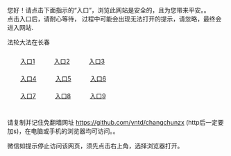 您好！请点击下面指示的“入口”，浏览此网站是安全的，且为您带来平安。。 <br/>
点击入口后，请耐心等待， 过程中可能会出现无法打开的提示，请忽略，最终会进入网站. </br>

法轮大法在长春<br/>
<div style="padding:10px"><a style="margin:20px" target="_blank" href="https://d2pq3j8ujjbmus.cloudfront.net/2Qpsp?orqhq" id="ccLink1" rel="nofollow">入口1</a> <a target="_blank" style="margin:20px" href="https://d3habq4k5skf58.cloudfront.net/2Qpsp?xmzqzxs" id="ccLink2" rel="nofollow">入口2</a> <a style="margin:20px" target="_blank" href="https://d1ylxrb0rlgy6b.cloudfront.net/2Qpsp?onoyhc" id="ccLink3" rel="nofollow">入口3</a></div>

<div style="padding:10px" ><a style="margin:20px" target="_blank" href="https://d2pq3j8ujjbmus.cloudfront.net/2Qpsp?orqhq" id="ccLink4" rel="nofollow">入口4</a> <a style="margin:20px" href="https://d3habq4k5skf58.cloudfront.net/2Qpsp?xmzqzxs" target="_blank" id="ccLink5" rel="nofollow">入口5</a> <a style="margin:20px" href="https://d1ylxrb0rlgy6b.cloudfront.net/2Qpsp?onoyhc" target="_blank" id="ccLink6" rel="nofollow">入口6</a></div>

<div style="padding:10px"><a style="margin:20px" target="_blank" href="https://d2pq3j8ujjbmus.cloudfront.net/2Qpsp?orqhq" id="ccLink7" rel="nofollow">入口7</a> <a style="margin:20px" href="https://d3habq4k5skf58.cloudfront.net/2Qpsp?xmzqzxs" target="_blank" id="ccLink8" rel="nofollow">入口8</a> <a style="margin:20px" target="_blank" href="https://d1ylxrb0rlgy6b.cloudfront.net/2Qpsp?onoyhc" id="ccLink9" rel="nofollow">入口9</a></div>

<br/>



请复制并记住免翻墙网址 https://github.com/yntd/changchunzx (http后一定要加s)，在电脑或手机的浏览器均可访问。。<br/>

微信如提示停止访问该网页，须先点击右上角，选择浏览器打开。
